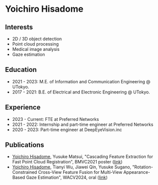 # Yoichiro Hisadome

## Interests
- 2D / 3D object detection
- Point cloud processing
- Medical image analysis
- Gaze estimation

## Education
- 2021 - 2023: M.E. of Information and Communication Engineering @ UTokyo.
- 2017 - 2021: B.E. of Electrical and Electronic Engineering @ UTokyo.

## Experience
- 2023 - Current: FTE at Preferred Networks
- 2021 - 2022: Internship and part-time engineer at Preferred Networks
- 2020 - 2023: Part-time engineer at DeepEyeVision.inc

## Publications
- <ins>Yoichiro Hisadome</ins>, Yusuke Matsui, "Cascading Feature Extraction for Fast Point Cloud Registration", BMVC2021 poster ([link](https://www.bmvc2021-virtualconference.com/conference/papers/paper_0600.html))
- <ins>Yoichiro Hisadome</ins>, Tianyi Wu, Jiawei Qin, Yusuke Sugano, "Rotation-Constrained Cross-View Feature Fusion for Multi-View Appearance-Based Gaze Estimation", WACV2024, oral ([link](https://openaccess.thecvf.com/content/WACV2024/html/Hisadome_Rotation-Constrained_Cross-View_Feature_Fusion_for_Multi-View_Appearance-Based_Gaze_Estimation_WACV_2024_paper.html))
<!-- - Satoru Inoda, Hidenori Takahashi, Hitoshi Yamagata, <ins>Yoichiro Hisadome</ins>, Yusuke Kondo, Hironobu Tampo, Shinichi Sakamoto, Yusaku Katada, Toshihide Kurihara, Hidetoshi Kawashima, Yasuo Yanagi, "Deep-learning-based AI for evaluating estimated nonperfusion areas requiring further examination in ultra-widefield fundus images", Scientific reports
-->
